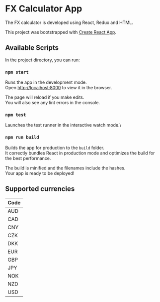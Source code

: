 # FX Calculator App

The FX calculator is developed using React, Redux and HTML.

This project was bootstrapped with [Create React App](https://github.com/facebook/create-react-app).

## Available Scripts

In the project directory, you can run:

### `npm start`

Runs the app in the development mode.\
Open [http://localhost:8000](http://localhost:8000) to view it in the browser.

The page will reload if you make edits.\
You will also see any lint errors in the console.

### `npm test`

Launches the test runner in the interactive watch mode.\

### `npm run build`

Builds the app for production to the `build` folder.\
It correctly bundles React in production mode and optimizes the build for the best performance.

The build is minified and the filenames include the hashes.\
Your app is ready to be deployed!

## Supported currencies

Code      |
----------|
AUD       |
CAD       |
CNY       |
CZK       |
DKK       |
EUR       |
GBP       |
JPY       |
NOK       |
NZD       |
USD       |







